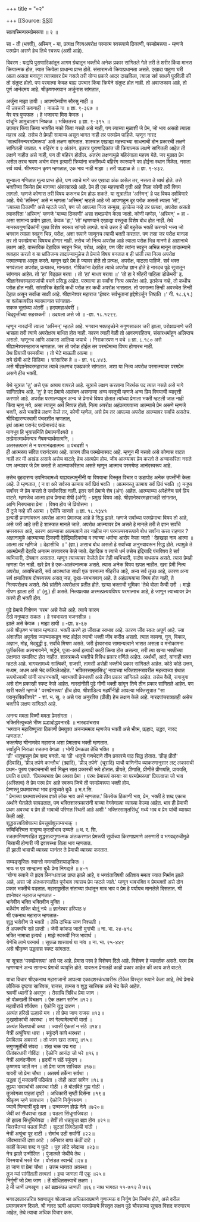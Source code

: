 +++
title = "०२"

+++
[[Source: [SS](https://satsangdhara.net/nbs/nbs-02.htm)]]

सात्वस्मिन्परमप्रेमरूपा ॥ २ ॥  
  
सा - ती (भक्ती), अस्मिन् - या, प्रत्यक्ष नित्यअपरोक्ष परमात्म स्वरूपाचे ठिकाणी, परमप्रेमरूपा - म्हणजे परमप्रेम असणे हेच तिचे स्वरूप (अशी आहे).  
  
विवरण : यद्यपि पुराणादिकांतून आगम ग्रंथातून भक्तीचे अनेक प्रकार सांगितले गेले तरी ते शरीर किंवा मानस क्रियात्मक होत, त्यात क्रियेला प्राधान्य प्राप्त होतें. संसारामध्ये क्रियाप्रधानता असते. एखादा पाहुणा घरी आला असता मनातून त्याच्यावर प्रेम नसले तरी योग्य प्रकारे आदर दाखविला, त्याला सर्व साधने पुरविली की तो संतुष्ट होतो. पण परमात्मा केवळ बाह्य उपचार किंवा क्रियेने संतुष्ट होत नाही. तो अवाप्तकाम आहे, तो पूर्ण आनंदमय आहे. श्रीकृष्णभगवान अर्जुनास सांगतात,  
  
अर्जुना माझा ठायी । आपणपेनवीण सौरसु नाही ॥  
मी उपचारी कवणाही । नाकळे गा ॥ ज्ञा. ९-३६७ ॥  
येर पत्र पुष्पफळ । हे भजावया मिस केवळ ।  
वांचूनि आमुचालाग निष्कळ । भक्तितत्त्व ॥ ज्ञा. ९-३९५ ॥  
उपचार किंवा क्रिया भक्तीत नको किंवा नसते असे नाही, पण त्याच्या मुळाशी जे प्रेम, जो भाव असतो त्याला महत्त्व आहे. तसेच ते प्रेमही सामान्य असून भागत नाही तर परमप्रेम पाहिजे. म्हणून नारद 'सात्वस्मिन्परमप्रेमरूपा' असे लक्षण सांगतात. शास्त्रात एखाद्या महत्त्वाच्या साधनाची दोन प्रकारची लक्षणे सांगितली जातात. १ बहिरंग व २ अंतरंग. इतरत्र पुराणादिकांत जी क्रियात्मक लक्षणे सांगितली आहेत ती लक्षणे नाहीत असे नाही, पण ती बहिरंग होतील. अंतरंग लक्षणामुळे बहिरंगाला महत्त्व येते. जर मुळात प्रेम असेल तरच श्रवण अर्चन वंदन इत्यादी क्रियांना भक्तीमध्ये बहिरंग स्वरूपाने का होईना स्थान मिळेल. नसता सर्व व्यर्थ. श्रीभगवान कृष्ण म्हणतात, एक भाव नाही माझा । तरी पाल्हाळ ते ॥ ज्ञा. ९-४३२.  
  
शून्याला गणितात मूल्य प्राप्त होते, पण त्याचे मागे जर एखादा अंक असेल तर, नसता ते व्यर्थ होते. तसे भक्तीच्या क्रियेत प्रेम मागच्या अंकासारखे आहे. प्रेम ही एक महत्त्वाची वृत्ती आहे तिला कोणी तरी विषय लागतो. म्हणजे कोणास तरी विषय करूनच प्रेम होऊ शकते. या सूत्रातील 'अस्मिन्' हे पद विषय दर्शविणारे आहे. येथे 'तस्मिन्' असे न म्हणता 'अस्मिन्' म्हटले आहे जो आपणाहून दूर परोक्ष असतो त्याला 'तो', 'त्याच्या ठिकाणी' असे म्हटले जाते, पण जो आपल्या नित्य सन्मुख, इतकेच नव्हे तर प्रत्यक्ष, अपरोक्ष असतो त्याकरिता 'अस्मिन्' म्हणजे 'याच्या ठिकाणी' असा शब्दप्रयोग केला जातो. कोणी म्हणेल, 'अस्मिन्' = हा - असा सामान्य प्रयोग झाला. केवळ 'हा,' 'तो' म्हणण्याने एखाद्या वस्तूचा विशेष बोध होत नाही. तेथे नामरूपगुणादिकांनी युक्त विशेष स्वरूप सांगावे लागते. याचे उत्तर हे की बहुतेक भक्ती करणारे भज्य जो भगवान त्याला स्वहून भिन्न, परोक्ष, अशा रूपाने जाणूनच त्याची भक्ती करतात. पण तसा जर परोक्ष मानला तर तो परमप्रेमाचा विषयच होणार नाही. तसेच जो नित्य अपरोक्ष आहे त्याला परोक्ष भिन्न मानणे हे अज्ञानाचे लक्षण आहे. वास्तविक देहादिक स्वहून भिन्न, परोक्ष, आहेत, पण जीव त्यांना स्वहून अभिन्न मानून तादात्म्याने व्यवहार करतो व या भ्रांतिजन्य तादात्म्यामुळेच ते प्रेमाचे विषय बनतात व ही भ्रांती त्या नित्य अपरोक्ष परमात्म्यास आवृत करते. म्हणून खरे प्रेम हे ज्यावर होते तो प्रत्यक्ष, अपरोक्ष, वाटला पाहिजे. सर्व भक्त भगवंताला अपरोक्ष, प्रत्यक्षच, मानतात. गोपिकांना देखील त्याचे अपरोक्ष ज्ञान होते हे नारदच पुढे सूत्रातून सांगणार आहेत. तो 'हा' विठ्‌ठल बरवा । तो 'हा' माधव बरावा ॥' 'तो हा रे श्रीहरी पाहिला डोळेभरी' इ. श्रीज्ञानेश्वरमहाराजांची वचने प्रसिद्ध आहेत. परमात्मा हा सर्वांना नित्य अपरोक्ष आहे. इतकेच नव्हे, तो कधीच परोक्ष होत नाही. सांसारिक देहादि कधी परोक्ष तर कधी अपरोक्ष भासतात. तो परमात्मा तिन्ही अवस्थेत तिन्ही देहात असून सर्वांचा साक्षी आहे. श्रीज्ञानेश्वर महाराज 'ईश्वरः सर्वभूतानां हृद्देशेऽर्जुन तिष्ठति ।' गी. १८.६१.) या श्लोकावरील व्याख्यानात सांगतात-  
सकळ भूतांच्या अंतरीं । हदयमहाअंबरीं ।  
चिद्‌वृत्तीच्या सहस्रकरी । उदयला असे जो ॥ -ज्ञा. १८.१२९९.  
  
म्हणून नारदांनी त्याला 'अस्मिन्' म्हटले आहे. भगवान भक्तइच्छेने सगुणसाकार जरी झाला, परोक्षाप्रमाणे जरी भासला तरी त्याचे अपरोक्षत्व बाधित होत नाही. कारण त्याही वेळी तो आवरणरहितच, संसारधर्माहून अलिप्तच असतो. म्हणूनच आणि आकारा आलिया जयाचे । निराकारपण न वचे ॥ ज्ञा. ८.१८० असे श्रीज्ञानेश्वरमहाराज म्हणतात. जर तो परोक्ष होईल तर परमप्रेमाचा विषय होणारच नाही.  
तेथ प्रियाची परमसीमा । तो भेटे माऊली आत्मा ॥  
तये खेवी आटे डिंडिमा । सांसारिक हे ॥ - ज्ञा. १६.४४३.  
असे श्रीज्ञानेश्वरमहाराज त्याचे लक्षणच एकप्रकारे सांगतात. अशा या नित्य अपरोक्ष परमात्म्यावर परमप्रेम असणे हीच भक्ती.  
  
येथे सूत्रात 'तु' असे एक अव्यय वापरले आहे. सूत्राचे लक्षण करताना निरर्थक पद त्यात नसते असे मागे सांगितलेच आहे. 'तु' हे पद प्रेमाचे आलंबन असणाऱ्या अन्य वस्तूची म्हणजे अन्य प्रिय विषयाची व्यावृत्ती करणारे आहे. अपरोक्ष परमात्म्याहून अन्य जे प्रेमाचे विषय होतात त्यांच्या प्रेमाला भक्ती म्हटली जात नाही किंवा म्हणू नये, असा त्यातून अर्थ निष्पन्न होतो. नित्य अपरोक्ष अहंप्रत्ययवाच्य आत्म्याचे प्रेम असणे म्हणजे भक्ती, असे भक्तीचे लक्षण केले तर, कोणी म्हणेल, असे प्रेम तर आपल्या अपरोक्ष आत्म्यावर सर्वांचे असतेच. श्रीविद्यारण्यस्वामी पंचदशीत म्हणतात,  
इथं आत्मा परानंद परप्रेमास्पंदं यतः  
मानभूव हि भूयासमिति प्रेमात्मनीक्ष्यते ॥  
तत्प्रेमात्मार्थमन्यत्र नैषमन्यार्थमात्मनि, ।  
अतस्तत्परमं ते न परमानंदतात्मनः ॥ पंचदशी १  
ही आत्मरूप संवित परानंदरूप आहे. कारण तीच परमप्रेमास्पद आहे. म्हणून मी नसावे असे कोणास वाटत नाही तर मी अखंड असावे असेच वाटते; हेच आत्मप्रेम होय. जीव आत्म्यावर प्रेम करतो ते अन्याकरिता नसते पण अन्यावर जे प्रेम करतो ते आत्म्याकरिताच असते म्हणून आत्माच परमश्रेष्ठ आनंदस्वरूप आहे.  
  
तसेच बृहदारण्य उपनिषदामध्ये याज्ञवल्यमुनींनी या विषयाचा विस्तृत विचार व ऊहापोह अनेक उपत्तींनी केला आहे. ते म्हणतात, ( न वा अरे सर्वस्य कामाय सर्वं प्रियं भवति । आत्मनस्तु कामाय सर्वं प्रियं भवति ।) मनुष्य सर्वांवर जे प्रेम करतो ते सर्वांकरिता नाही. इतर सर्व प्रेमाचे शेष (अंग) आहेत. आत्म्याच्या अपेक्षेनेच सर्व प्रिय वाटते. म्हणजेच आत्मा हाच प्रेमाचा शेषी (अंगी) - प्रमुख विषय आहे. श्रीज्ञानेश्वरमहाराजही सांगतात,  
आणि निरुपचारा प्रेमा । विषय होय जे प्रियोत्तमा ।  
तें दुजे नव्हे की आत्मा । ऐसेंचि जाणावे ॥ ज्ञा. १८.१३४१  
इत्यादी प्रमाणांवरून अपरोक्ष आत्मा प्रेमास्पद आहे हे सिद्ध झाले. म्हणजे सर्वांच्या परमप्रेमाचा विषय तो आहे, असे जरी आहे तरी हे शास्त्रात मानले जाते. अपरोक्ष आत्म्यावर प्रेम असते हे मानले तरी ते ज्ञान सर्वांचे भ्रमस्वरूप आहे, कारण आत्म्याचा आत्मत्वाने तर नाहीच मग परमात्मस्वरूपाने बोध सर्वांना कसा राहणार ? अज्ञानामुळे आत्म्याच्या ठिकाणी देहेंद्रियादिकांचा व त्याच्या धर्माचा आरोप केला जातो ' देहखडा नाम आत्मा ॥ आत्मा तव म्हणिजे । देहासीचि ॥ ' (ज्ञा.) असाच बोध असतो हे सर्वांच्या अनुभवावरून सिद्ध होते. त्यामुळे ते आत्मप्रेमही देहादि अनात्म तत्त्वावरच केले जाते. देहादिक व त्याचे धर्म तसेच इंद्रियादि पंचविषय हे सर्व व्यभिचारी, दोषवान असतात. म्हणून त्याच्यावर केलेले प्रेम तेही व्यभिचारी, सदोष बाधकच असते. त्यास प्रेमही म्हणता येत नाही. खरे प्रेम हे एक-आलंबनात्मक असते. त्यास अनेक विषय खपत नाहीत. खरा प्रेमी नित्य अपरोक्ष, अव्यभिचारी, सर्व अवस्थांचा साक्षी एक परमात्मा श्रीहरीच आहे, अन्य सर्व तुच्छ आहे, कारण अन्य सर्व क्षयातिशय दोषस्वरूप असत् जड, दुःख-स्वभाववान् आहे. ते अहंप्रत्ययाचा विषय होत नाही, ते नित्यपरोक्षच असते. तेथे भ्रांतीने अपरोक्षत्व प्रतीत होते. खऱ्या भक्ताची भूमिका 'तेथे बोला कैची उरी । माझे मीपण झाला हरी ॥' (तु.) ही असते. नित्यप्रत्यक्ष अस्मत्प्रत्ययविषय परमात्माच आहे, हे जाणून त्याच्यावर प्रेम करणे ही भक्ती होय.  
  
पुढे प्रेमाचे विशेषण 'परम' असे केले आहे. त्याचे कारण  
देखे मनुष्यात सकळ । हे स्वभावता भजनशीळ ।  
झाले असे केवळ । माझा ठायी ॥ -ज्ञा. ४-६७  
असे श्रीकृष्ण भगवान म्हणतात. भक्ती करणे हा जीवाचा स्वभाव आहे. कारण जीव स्वतः अपूर्ण आहे. ज्या अंशातील अपूर्णता ज्याच्याकडून नष्ट होईल त्याची भक्ती जीव करीत असतो. त्यात कामना, गुण, विकार, अज्ञान, मोह, भेदबुद्धी इ. सर्वांचे मिश्रण असते. जरी ईश्वरभाव सामान्यत्वाने भासत असला व मनोकामना पूर्तीकरिता अल्पभावनेने, श्रद्धेने, पूजा-अर्चा इत्यादी काही क्रिया होत असल्या, तरी त्या खऱ्या भक्तीच्या लक्षणात समाविष्ट होत नाहीत. शास्त्रामध्ये भक्तीचे विविध प्रकार वर्णिले आहेत. अर्थार्थी, आर्त, यांनाही भक्त म्हटले आहे. भागवतामध्ये सात्विकी, राजसी, तामसी असेही भक्तीचे प्रकार सांगितले आहेत. कोठे कोठे उत्तम, मध्यम, अधम असे भेद कल्पिलेआहेत. ' भक्तिरसामृतसिंधू' नावाच्या भक्तिशास्त्रावरील महत्त्वाच्या ग्रंथात रूपगोस्वामी यांनी साधनभक्ती, भावभक्ती प्रेमभक्ती असे तीन प्रकार सांगितले आहेत. तसेच वैधी, रागानुगा असे दोन प्रकारही स्पष्ट केले आहेत. नारदांनीही पुढे गौणी भक्ती सांगून तिचे तीन प्रकार सांगितले आहेत. पण खरी भक्ती म्हणजे ' परमप्रेमरूपा' हीच होय. श्रीशांडिल्य महर्षींनीही आपल्या भक्तिसूत्रात "सा परानुरक्तिरीश्वरे" - शां. भ. सू. २ असे परा अनुरक्ति (प्रीती) हेच लक्षण केले आहे. नारदपांचरात्रातही असेच भक्तीचे लक्षण सांगितले आहे.  
  
अनन्य ममता विष्णौ ममता प्रेमसंगता ।  
भक्तिरित्युच्यते भीष्म प्रल्हादोद्धवनारदैः ॥ नारदपांचरात्र  
'भगवान महाविष्णूच्या ठिकाणी प्रेमयुक्त अनन्यममत्व म्हणजेच भक्ती असे भीष्म, प्रल्हाद, उद्धव, नारद म्हणतात.'  
भक्तश्रेष्ठ श्रीनामदेव महाराज अशा प्रेमालाच भक्ती म्हणतात.  
सर्वांहुनि निराळा रजतमा वेगळा । भोगी प्रेमकळा तेचि भक्ति ॥  
'प्री' धातूपासून प्रेम शब्द बनतो. या 'प्री' धातूचे गणभेदाने तीन प्रकारचे पाठ सिद्ध होतात. 'प्रीङ् प्रीतौ' (दिवादि), 'प्रीञ् तर्पणे कान्तौच' (क्र्यादि), 'प्रीञ् तर्पणे' (चूरादि) याचौ पाणिनीय व्याकरणानुसार लट् लकाराची प्रथम- पुरुष एकवचनाची सर्व मिळून सात प्रकारची रूपे होतात. प्रीयते, प्रीणाति, प्रीणीते प्रीणयति, प्राययति, प्रयति व प्रयते. 'प्रियस्थभावः प्रेम अथवा प्रेमा । परमः प्रेमारूपं यस्याः सा परमप्रेमरूपा' प्रियत्वाचा जो भाव (अस्तित्व) ते प्रेम परम प्रेम आहे स्वरूप जिचे ती परमप्रेमरूपा भक्ती होय.  
प्रेम्णस्तु प्रथमावस्था भाव इत्युच्यते बुधैः ॥ भ.र.सि.  
' प्रेमाच्या प्रथमावस्थेसच ज्ञाते लोक भाव असे म्हणतात.' कित्येक ठिकाणी भाव, प्रेम, भक्ती हे शब्द एकाच अर्थाने घेतलेले सापडतात, पण भक्तिशास्त्रकारांनी याच्या वेगवेगळ्या व्याख्या केल्या आहेत. भाव ही प्रेमाची प्रथम अवस्था व प्रेम ही भावाची परिणत स्थिती आहे अशी ' भक्तिरसामृतसिंधू' मध्ये भाव व प्रेम यांची व्याख्या केली आहे.  
शूद्धसत्त्वविशेषात्मा प्रेमसूर्याशुसाम्यभाक् ।  
रुचिभिश्चित्त मासृण्य कृदसौभाव उच्यते ॥ भ. र. सि.  
रजतममिश्रणरहित शुद्धसत्वगुणात्मक अंतःकरणात प्रेमरूपी सूर्याच्या किरणाप्रमाणे असणारी व भगवद्‌रुचीमुळे चित्ताची होणारी जी द्रवावस्था तिला भाव म्हणतात.  
ही झाली भावाची व्याख्या यानंतर ते प्रेमाची व्याख्या करतात.  
  
सम्यङ्सृणितः स्वान्तो ममत्वातिशयाङ्‌कितः ।  
भावः स एव सान्द्रात्मा बुधैः प्रेमा निगद्यते ॥ ४-१  
'योग्य रूपाने जे हृदय स्निग्धत्वाला प्राप्त झाले आहे, व भगवंताविषयी अतिशय ममत्व ज्यात निर्माण झाले आहे, असा जो अंतःकरणातील पूर्णभाव त्यासच प्रेम म्हटले जाते.' म्हणून भावभक्ति व प्रेमभक्ती असे दोन प्रकार भक्तीचे पडतात. महाराष्ट्रातील संताच्या ग्रंथांतून मात्र भाव व प्रेम हे पर्यायच मानलेले दिसतात. श्री ज्ञानेश्वर महाराज म्हणतात -  
भावेवीण भक्ति भक्तिवीण मुक्ति ।  
बळेंवीण शक्ति बोलूं नये ॥ ज्ञानेश्वर हरिपाठ ४  
श्री एकनाथ महाराज म्हणतात-  
शुद्ध भावेवीण जे भक्ती । तेचि दांभिक जाण निश्चती ।  
ते अपक्वचि राहे प्राप्ती । जेवी कांकड जाती मुगांची ॥ ना. भा. २४-४१८  
भक्ति नामाचा इत्यर्थ । माझे स्वरूपीं निज भावार्थ ।  
येणेचि लाभे परमार्थ । सुफळ शास्त्रार्थ या नांव ॥ ना. भा. २५-४४९  
असे श्रीकृष्ण उद्धवास स्पष्ट सांगतात.  
  
या सूत्रात 'परमप्रेमरूपा' असे पद आहे. प्रेमास परम हे विशेषण दिले आहे. विशेषण हे व्यावर्तक असते. परम प्रेम म्हणण्याने अन्य सामान्य प्रेमाची व्यावृत्ति होते. यावरून प्रेमातही काही प्रकार आहेत की काय असे वाटते.  
  
याचा विचार श्रीएकनाथ महाराजानी आपल्या एकादशस्कंधावरीरू टीकेत विस्तृत रूपाने केला आहे, तेथे प्रेमाचे लौकिक दृष्ट्या सात्त्विक, राजस, तामस व शुद्ध सात्त्विक असे भेद केले आहेत.  
श्रवणीं ध्यानीं हे अवगुण । तैसाचि त्रिविध प्रेमा जाण ।  
तो वोळखती विचक्षण । ऐक लक्षण सांगेन ॥१२॥  
महावीरांचें शौर्यपण । ऐकोनि युद्ध दारुण ।  
अत्यंत हरिखें उल्हासे मन । तो प्रेमा जाण राजस ॥१३॥  
दुःखशोकांची अवस्था । कां गेल्यामेल्यांची वार्ता ।  
अत्यंत विलापाची कथा । ज्यासी ऐकतां न संठे ॥१४॥  
नेत्रीं अश्रूंचिया धारा । स्फुंदनें कांपे थरथरां ।  
प्रेमविलाप अवसरां । तो जाण खरा तामसू ॥१५॥  
सगुणमूर्तीची संपदा । शंख चक्र पद्म गदा ।  
पीतांबरधारी गोविंदा । ऐकोनि आनंदा जो भरे ॥१६॥  
नेत्रीं आनंदजीवन । हृदयीं न संठें स्फुंदन ।  
कृष्णमय जालें मन । तो प्रेमा जाण सात्त्विक ॥१७॥  
यावरी जो प्रेमा चौथा । अतर्क्य तर्केना सर्वथा ।  
उद्धवा तूं मजलागीं पढियंता । तोही आतां सांगेन ॥१८॥  
तुझ्या भावार्थाची अवस्था मोठी । ते बोलविते गुह्य गोठी ।  
तुजवेगळा पाहतां दृष्टी । अधिकारी सृष्टी दिसेना ॥१९॥  
श्रीकृष्ण म्हणे सावधान । ऐकोनि निर्गुणश्रवण ।  
ज्याचें चिन्मात्रीं बुडे मन । उन्मज्जन होऊं नेणे ॥७२०॥  
जेवीं कां सैंधवाचा खडा । पडला सिंधूमाजिवडा ।  
तो झाला सिंधूचियेवढा । तेवीं तो धडफुडा ब्रह्म होय ॥२१॥  
चित्तचैतन्यां पडतां मिठी । सुटतां लिंगदेहाची गांठी ।  
नेत्रीं अश्रूंचा पूर दाटी । रोमांच उठी सर्वांगीं ॥२२॥  
जीवभावाची दशा आटे । अनिवार बाष्प कंठीं दाटे ।  
कांहीं केल्या शब्द न फुटे । पूरु लोटे स्वेदाचा ॥२३॥  
नेत्र झाले उन्मीलित । पुंजाळले जेथींचे तेथ ।  
विस्मयाचें भरतें येत । वोसंडत स्वानंदें ॥२४॥  
हा जाण पां प्रेमा चौथा । उत्तम भागवत अवस्था ।  
तुज म्यां सांगीतली तत्त्वतां । इचा जाणता मी एकू ॥२५॥  
निर्गुणीं जो प्रेमा जाण । तें शोधितसत्त्वाचें लक्षण ।  
हे मी जाणें उणखूण । कां ब्रह्मसंपन्न जाणती ॥२६॥ नाथ भागवत ११-७१२ ते ७२६  
  
भगवदवतारचरित्र श्रवणातून श्रोत्याच्या अधिकाराप्रमाणे गुणात्मक व निर्गुण प्रेम निर्माण होते, असे वरील प्रमाणावरून दिसते. श्री नारद ऋषी आपल्या परमप्रेमाचे विस्तृत लक्षण पुढे चौपन्नाव्या सूत्रात विशद करणारच आहेत, तेथे त्याचा अधिक विचार करू.  
